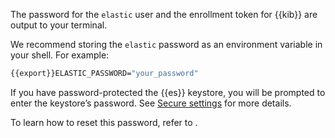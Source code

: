 The password for the `elastic` user and the enrollment token for {{kib}} are output to your terminal.

We recommend storing the `elastic` password as an environment variable in your shell. For example:

```sh subs=true
{{export}}ELASTIC_PASSWORD="your_password"
```

If you have password-protected the {{es}} keystore, you will be prompted to enter the keystore’s password. See [Secure settings](/deploy-manage/security/secure-settings.md) for more details.

To learn how to reset this password, refer to [](/deploy-manage/users-roles/cluster-or-deployment-auth/built-in-sm.md).